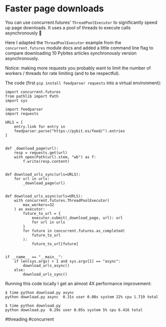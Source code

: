 # Faster page downloads

You can use concurrent.futures' `ThreadPoolExecutor` to significantly speed up page downloads. It uses a pool of threads to execute calls asynchronously 💪

Here I adapted the `ThreadPoolExecutor` example from the `concurrent.futures` module docs and added a little command line flag to compare downloading 10 Pybites articles synchronously version asynchronously.

Notice: making more requests you probably want to limit the number of workers / threads for rate limiting (and to be respectful).

The code (first `pip install feedparser requests` into a virtual environment):

```
import concurrent.futures
from pathlib import Path
import sys

import feedparser
import requests

URLS = [
    entry.link for entry in
    feedparser.parse("https://pybit.es/feed/").entries
]


def _download_page(url):
    resp = requests.get(url)
    with open(Path(url).stem, "wb") as f:
        f.write(resp.content)


def download_urls_sync(urls=URLS):
    for url in urls:
        _download_page(url)


def download_urls_async(urls=URLS):
    with concurrent.futures.ThreadPoolExecutor(
        max_workers=32
    ) as executor:
        future_to_url = {
            executor.submit(_download_page, url): url
            for url in urls
        }
        for future in concurrent.futures.as_completed(
            future_to_url
        ):
            future_to_url[future]


if __name__ == "__main__":
    if len(sys.argv) > 1 and sys.argv[1] == "async":
        download_urls_async()
    else:
        download_urls_sync()
```

Running this code locally I get an almost 4X performance improvement:

```
$ time python download.py async
python download.py async  0.31s user 0.08s system 22% cpu 1.719 total

$ time python download.py
python download.py  0.29s user 0.05s system 5% cpu 6.416 total
```

#threading #concurrent
